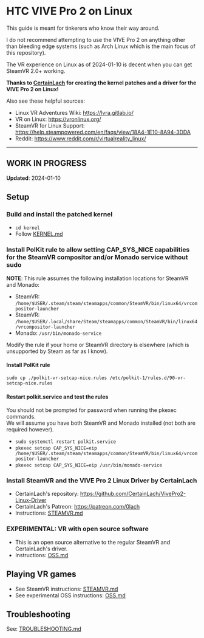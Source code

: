 # HTC VIVE Pro 2 on Linux 

This guide is meant for tinkerers who know their way around.

I do not recommend attempting to use the VIVE Pro 2 on anything other than bleeding edge systems (such as Arch Linux which is the main focus of this repository).

The VR experience on Linux as of 2024-01-10 is decent when you can get SteamVR 2.0+ working.

**Thanks to [CertainLach](https://github.com/CertainLach/VivePro2-Linux-Driver) for creating the kernel patches and a driver for the VIVE Pro 2 on Linux!**

Also see these helpful sources:
- Linux VR Adventures Wiki: https://lvra.gitlab.io/
- VR on Linux: https://vronlinux.org/
- SteamVR for Linux Support: https://help.steampowered.com/en/faqs/view/18A4-1E10-8A94-3DDA
- Reddit: https://www.reddit.com/r/virtualreality_linux/

---

## WORK IN PROGRESS
**Updated**: 2024-01-10

## Setup

### Build and install the patched kernel
- `cd kernel`
- Follow [KERNEL.md](KERNEL.md)

### Install PolKit rule to allow setting CAP_SYS_NICE capabilities for the SteamVR compositor and/or Monado service without sudo

**NOTE**: This rule assumes the following installation locations for SteamVR and Monado:
- SteamVR: `/home/$USER/.steam/steam/steamapps/common/SteamVR/bin/linux64/vrcompositor-launcher`
- SteamVR: `/home/$USER/.local/share/Steam/steamapps/common/SteamVR/bin/linux64/vrcompositor-launcher`
- Monado: `/usr/bin/monado-service`

Modify the rule if your home or SteamVR directory is elsewhere (which is unsupported by Steam as far as I know).

#### Install PolKit rule
`sudo cp ./polkit-vr-setcap-nice.rules /etc/polkit-1/rules.d/90-vr-setcap-nice.rules`

#### Restart polkit.service and test the rules
You should not be prompted for password when running the pkexec commands. \
We will assume you have both SteamVR and Monado installed (not both are required however).
- `sudo systemctl restart polkit.service`
- `pkexec setcap CAP_SYS_NICE=eip /home/$USER/.steam/steam/steamapps/common/SteamVR/bin/linux64/vrcompositor-launcher`
- `pkexec setcap CAP_SYS_NICE=eip /usr/bin/monado-service`

### Install SteamVR and the VIVE Pro 2 Linux Driver by CertainLach
- CertainLach's repository: https://github.com/CertainLach/VivePro2-Linux-Driver
- CertainLach's Patreon: https://patreon.com/0lach
- Instructions: [STEAMVR.md](STEAMVR.md)

### EXPERIMENTAL: VR with open source software
- This is an open source alternative to the regular SteamVR and CertainLach's driver.
- Instructions: [OSS.md](OSS.md)

## Playing VR games
- See SteamVR instructions: [STEAMVR.md](STEAMVR.md)
- See experimental OSS instructions: [OSS.md](OSS.md)

## Troubleshooting
See: [TROUBLESHOOTING.md](TROUBLESHOOTING.md)
